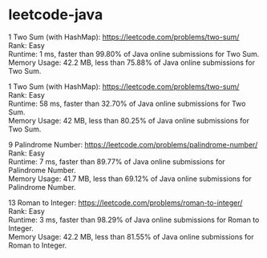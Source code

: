 # leetcode-java

1 Two Sum (with HashMap): https://leetcode.com/problems/two-sum/<br />
Rank: Easy<br />
Runtime: 1 ms, faster than 99.80% of Java online submissions for Two Sum.<br />
Memory Usage: 42.2 MB, less than 75.88% of Java online submissions for Two Sum.<br />

1 Two Sum (with HashMap): https://leetcode.com/problems/two-sum/<br />
Rank: Easy<br />
Runtime: 58 ms, faster than 32.70% of Java online submissions for Two Sum.<br />
Memory Usage: 42 MB, less than 80.25% of Java online submissions for Two Sum.<br />


9 Palindrome Number: https://leetcode.com/problems/palindrome-number/<br />
Rank: Easy<br />
Runtime: 7 ms, faster than 89.77% of Java online submissions for Palindrome Number.<br />
Memory Usage: 41.7 MB, less than 69.12% of Java online submissions for Palindrome Number.<br />

13 Roman to Integer: https://leetcode.com/problems/roman-to-integer/<br />
Rank: Easy<br />
Runtime: 3 ms, faster than 98.29% of Java online submissions for Roman to Integer.<br />
Memory Usage: 42.2 MB, less than 81.55% of Java online submissions for Roman to Integer.<br />
